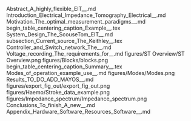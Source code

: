 Abstract_A_highly_flexible_EIT__.md
Introduction_Electrical_Impedance_Tomography_Electrical__.md
Motivation_The_optimal_measurement_paradigms__.md
begin_table_centering_caption_Example__.tex
System_Design_The_ScouseTom_EIT__.md
subsection_Current_source_The_Keithley__.tex
Controller_and_Switch_network_The__.md
Voltage_recording_The_requirements_for__.md
figures/ST Overview/ST Overview.png
figures/Blocks/blocks.png
begin_table_centering_caption_Summary__.tex
Modes_of_operation_example_use__.md
figures/Modes/Modes.png
Results_TO_DO_ADD_MAYOS__.md
figures/export_fig_out/export_fig_out.png
figures/Haemo/Stroke_data_example.png
figures/Impedance_spectrum/Impedance_spectrum.png
Conclusions_To_finish_A_new__.md
Appendix_Hardware_Software_Resources_Software__.md
